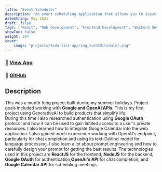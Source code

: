 ```yaml
---
title: "Event Scheduler"
description: "An event scheduling application that allows you to input events in natural query and then automatically schedule events in google calendar"
dateString: May 2021
draft: false
tags: ["React", "Web Development", "Frontend Development", "Backend Development", "HTML", "CSS", "JavaScript", "Node", "OAuth", "Google Calendar API"]
showToc: false
weight: 204
cover:
    image: "projects/todo-list-app/img_eventScheduler.png"
--- 
```

### 🔗 [View App](https://arkalim-todo-list.netlify.app)
### 🔗 [GitHub](https://github.com/UtkarshBhatt6/Event-Scheduler)

## Description

This was a month-long project built during my summer holidays. Project goals included working with **Google and OpenAI APIs**. This is my first project using GenerativeAI to build products that simplify life.   
During this time I also researched authentication using **Google OAuth** protocol and how it can be used to gain limited access to a user's private resources. I also learned how to integrate Google Calendar into the web application. I also gained much experience working with OpenAI's endpoint, particularly for chat completion and using its text-DaVinci model for language processing.
I also learn a lot about prompt engineering and how to carefully design your prompt for getting the best results. The technologies used in this project are **ReactJS** for the frontend, **NodeJS** for the backend, **Google OAuth** for authentication,**OpenAi's API** for chat completion, and **Google Calendar API** for scheduling meetings.